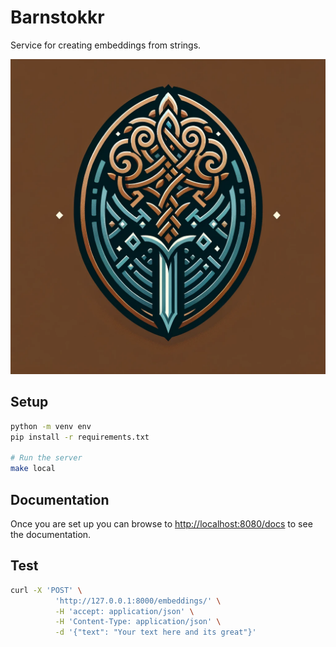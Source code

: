 # Barnstokkr
Service for creating embeddings from strings.

![logo](docs/logo.png)


## Setup

```sh
python -m venv env
pip install -r requirements.txt

# Run the server
make local
```

## Documentation

Once you are set up you can browse to [http://localhost:8080/docs](http://localhost:8080/docs) to see the documentation.


## Test

```sh
curl -X 'POST' \
          'http://127.0.0.1:8000/embeddings/' \
          -H 'accept: application/json' \
          -H 'Content-Type: application/json' \
          -d '{"text": "Your text here and its great"}'
```
